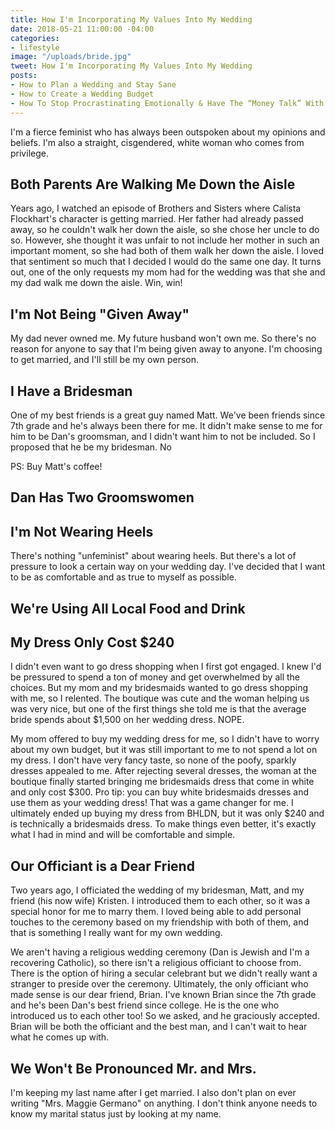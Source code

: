```yaml
---
title: How I'm Incorporating My Values Into My Wedding
date: 2018-05-21 11:00:00 -04:00
categories:
- lifestyle
image: "/uploads/bride.jpg"
tweet: How I'm Incorporating My Values Into My Wedding
posts:
- How to Plan a Wedding and Stay Sane
- How to Create a Wedding Budget
- How To Stop Procrastinating Emotionally & Have The “Money Talk” With Your S.O.
---
```


I'm a fierce feminist who has always been outspoken about my opinions and beliefs. I'm also a straight, cisgendered, white woman who comes from privilege. 

## Both Parents Are Walking Me Down the Aisle

Years ago, I watched an episode of Brothers and Sisters where Calista Flockhart's character is getting married. Her father had already passed away, so he couldn't walk her down the aisle, so she chose her uncle to do so. However, she thought it was unfair to not include her mother in such an important moment, so she had both of them walk her down the aisle. I loved that sentiment so much that I decided I would do the same one day. It turns out, one of the only requests my mom had for the wedding was that she and my dad walk me down the aisle. Win, win!

## I'm Not Being "Given Away"

My dad never owned me. My future husband won't own me. So there's no reason for anyone to say that I'm being given away to anyone. I'm choosing to get married, and I'll still be my own person.

## I Have a Bridesman

One of my best friends is a great guy named Matt. We've been friends since 7th grade and he's always been there for me. It didn't make sense to me for him to be Dan's groomsman, and I didn't want him to not be included. So I proposed that he be my bridesman. No

PS: Buy Matt's coffee!

## Dan Has Two Groomswomen

## I'm Not Wearing Heels

There's nothing "unfeminist" about wearing heels. But there's a lot of pressure to look a certain way on your wedding day. I've decided that I want to be as comfortable and as true to myself as possible.

## We're Using All Local Food and Drink

## My Dress Only Cost $240

I didn't even want to go dress shopping when I first got engaged. I knew I'd be pressured to spend a ton of money and get overwhelmed by all the choices. But my mom and my bridesmaids wanted to go dress shopping with me, so I relented. The boutique was cute and the woman helping us was very nice, but one of the first things she told me is that the average bride spends about $1,500 on her wedding dress. NOPE.

My mom offered to buy my wedding dress for me, so I didn't have to worry about my own budget, but it was still important to me to not spend a lot on my dress. I don't have very fancy taste, so none of the poofy, sparkly dresses appealed to me. After rejecting several dresses, the woman at the boutique finally started bringing me bridesmaids dress that come in white and only cost $300. Pro tip: you can buy white bridesmaids dresses and use them as your wedding dress! That was a game changer for me. I ultimately ended up buying my dress from BHLDN, but it was only $240 and is technically a bridesmaids dress. To make things even better, it's exactly what I had in mind and will be comfortable and simple.

## Our Officiant is a Dear Friend

Two years ago, I officiated the wedding of my bridesman, Matt, and my friend (his now wife) Kristen. I introduced them to each other, so it was a special honor for me to marry them. I loved being able to add personal touches to the ceremony based on my friendship with both of them, and that is something I really want for my own wedding.

We aren't having a religious wedding ceremony (Dan is Jewish and I'm a recovering Catholic), so there isn't a religious officiant to choose from. There is the option of hiring a secular celebrant but we didn't really want a stranger to preside over the ceremony. Ultimately, the only officiant who made sense is our dear friend, Brian. I've known Brian since the 7th grade and he's been Dan's best friend since college. He is the one who introduced us to each other too! So we asked, and he graciously accepted. Brian will be both the officiant and the best man, and I can't wait to hear what he comes up with.

## We Won't Be Pronounced Mr. and Mrs.

I'm keeping my last name after I get married. I also don't plan on ever writing "Mrs. Maggie Germano" on anything. I don't think anyone needs to know my marital status just by looking at my name.